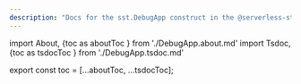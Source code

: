 ```yaml
---
description: "Docs for the sst.DebugApp construct in the @serverless-stack/resources package"
---
```

import About, {toc as aboutToc } from './DebugApp.about.md'
import Tsdoc, {toc as tsdocToc } from './DebugApp.tsdoc.md'

<About />
<Tsdoc />

export const toc = [...aboutToc, ...tsdocToc];